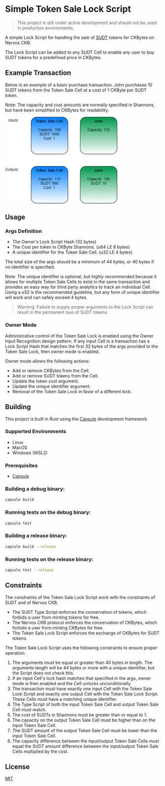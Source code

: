 # Simple Token Sale Lock Script

> This project is still under active development and should not be used in production environments.

A simple Lock Script for handling the sale of [SUDT](https://talk.nervos.org/t/rfc-simple-udt-draft-spec/4333) tokens for CKBytes on Nervos CKB.

The Lock Script can be added to any SUDT Cell to enable any user to buy SUDT tokens for a predefined price in CKBytes.

## Example Transaction

Below is an example of a basic purchase transaction. John purchases 10 SUDT tokens from the Token Sale Cell at a cost of 1 CKByte per SUDT token.

Note: The capacity and cost amounts are normally specified in Shannons, but have been simplified to CKBytes for readability.

![Example Token Purchase](resources/Token-Sale-Lock-Basic-Purchase.png)

## Usage

### Args Definition
- The Owner's Lock Script Hash (32 bytes)
- The Cost per token in CKByte Shannons. (u64 LE 8 bytes)
- A unique identifier for the Token Sale Cell. (u32 LE 4 bytes)

The total size of the args should be a minimum of 44 bytes, or 40 bytes if no identifier is specified.

Note: The unique identifier is optional, but highly recommended because it allows for multiple Token Sale Cells to exist in the same transaction and provides an easy way for third party analytics to track an individual Cell. Using a u32 is the recommended guideline, but any form of unique identifier will work and can safely exceed 4 bytes.

> Warning: Failure to supply proper arguments to the Lock Script can result in the permanent loss of SUDT tokens.

### Owner Mode

Administrative control of the Token Sale Lock is enabled using the Owner Input Recognition design pattern. If any input Cell in a transaction has a Lock Script Hash that matches the first 32 bytes of the args provided to the Token Sale Lock, then owner mode is enabled.

Owner mode allows the following actions:
- Add or remove CKBytes from the Cell.
- Add or remove SUDT tokens from the Cell.
- Update the token cost argument.
- Update the unique identifier argument.
- Removal of the Token Sale Lock in favor of a different lock.

## Building

This project is built in Rust using the [Capsule](https://github.com/nervosnetwork/capsule) development framework.

### Supported Environments
- Linux
- MacOS
- Windows (WSL2)

### Prerequisites
- [Capsule](https://github.com/nervosnetwork/capsule)

### Building a debug binary:

``` sh
capsule build
```

### Running tests on the debug binary:

``` sh
capsule test
```

### Building a release binary:

``` sh
capsule build --release
```

### Running tests on the release binary:

``` sh
capsule test --release
```

## Constraints
The constraints of the Token Sale Lock Script work with the constraints of SUDT and of Nervos CKB.

- The SUDT Type Script enforces the conservation of tokens, which forbids a user from minting tokens for free.
- The Nervos CKB protocol enforces the conservation of CKBytes, which forbids a user from minting CKBytes for free.
- The Token Sale Lock Script enforces the exchange of CKBytes for SUDT tokens.

The Token Sale Lock Script uses the following constraints to ensure proper operation.

1. The arguments must be equal or greater than 40 bytes in length. The arguments length will be 44 bytes or more with a unique identifier, but the Script does not check this.
2. If an input Cell's lock hash matches that specified in the args, owner mode is then enabled and the Cell unlocks unconditionally.
3. The transaction must have exactly one input Cell with the Token Sale Lock Script and exactly one output Cell with the Token Sale Lock Script. These Cells must have a matching unique identifier.
4. The Type Script of both the input Token Sale Cell and output Token Sale Cell must match.
5. The cost of SUDTs in Shannons must be greater than or equal to 1.
6. The capacity on the output Token Sale Cell must be higher than on the input Token Sale Cell.
7. The SUDT amount of the output Token Sale Cell must be lower than the input Token Sale Cell.
8. The capacity difference between the input/output Token Sale Cells must equal the SUDT amount difference between the input/output Token Sale Cells multiplied by the cost.

## License
[MIT](LICENSE)
